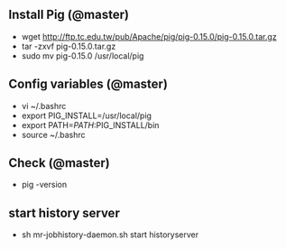 ## Install Pig (@master)
- wget http://ftp.tc.edu.tw/pub/Apache/pig/pig-0.15.0/pig-0.15.0.tar.gz
- tar -zxvf pig-0.15.0.tar.gz
- sudo mv pig-0.15.0 /usr/local/pig

## Config variables (@master)

- vi ~/.bashrc
- export PIG_INSTALL=/usr/local/pig
- export PATH=$PATH:$PIG_INSTALL/bin
- source ~/.bashrc

## Check (@master)
- pig -version

## start history server
- sh mr-jobhistory-daemon.sh start historyserver